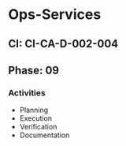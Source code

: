 # Ops-Services

## CI: CI-CA-D-002-004
## Phase: 09

### Activities
- Planning
- Execution
- Verification
- Documentation
